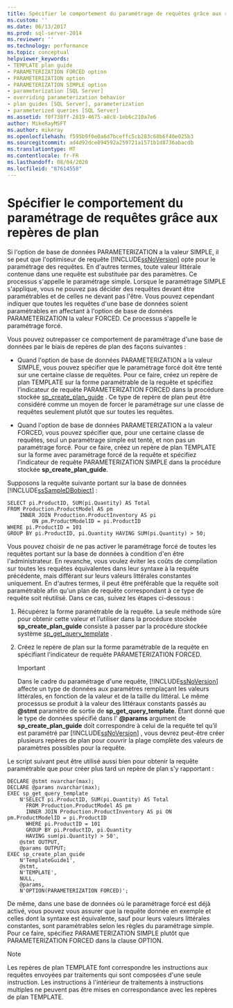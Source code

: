 ```yaml
---
title: Spécifier le comportement du paramétrage de requêtes grâce aux repères de plan | Microsoft Docs
ms.custom: ''
ms.date: 06/13/2017
ms.prod: sql-server-2014
ms.reviewer: ''
ms.technology: performance
ms.topic: conceptual
helpviewer_keywords:
- TEMPLATE plan guide
- PARAMETERIZATION FORCED option
- PARAMETERIZATION option
- PARAMETERIZATION SIMPLE option
- parameterization [SQL Server]
- overriding parameterization behavior
- plan guides [SQL Server], parameterization
- parameterized queries [SQL Server]
ms.assetid: f0f738ff-2819-4675-a8c8-1eb6c210a7e6
author: MikeRayMSFT
ms.author: mikeray
ms.openlocfilehash: f595b9f0e0a6d7bceffc5cb283c60b6f40e025b3
ms.sourcegitcommit: ad4d92dce894592a259721a1571b1d8736abacdb
ms.translationtype: MT
ms.contentlocale: fr-FR
ms.lasthandoff: 08/04/2020
ms.locfileid: "87614558"
---
```

# <a name="specify-query-parameterization-behavior-by-using-plan-guides"></a>Spécifier le comportement du paramétrage de requêtes grâce aux repères de plan
  Si l'option de base de données PARAMETERIZATION a la valeur SIMPLE, il se peut que l'optimiseur de requête [!INCLUDE[ssNoVersion](../../includes/ssnoversion-md.md)] opte pour le paramétrage des requêtes. En d'autres termes, toute valeur littérale contenue dans une requête est substituée par des paramètres. Ce processus s'appelle le paramétrage simple. Lorsque le paramétrage SIMPLE s'applique, vous ne pouvez pas décider des requêtes devant être paramétrables et de celles ne devant pas l'être. Vous pouvez cependant indiquer que toutes les requêtes d'une base de données soient paramétrables en affectant à l'option de base de données PARAMETERIZATION la valeur FORCED. Ce processus s'appelle le paramétrage forcé.  
  
 Vous pouvez outrepasser ce comportement de paramétrage d'une base de données par le biais de repères de plan des façons suivantes :  
  
-   Quand l'option de base de données PARAMETERIZATION a la valeur SIMPLE, vous pouvez spécifier que le paramétrage forcé doit être tenté sur une certaine classe de requêtes. Pour ce faire, créez un repère de plan TEMPLATE sur la forme paramétrable de la requête et spécifiez l’indicateur de requête PARAMETERIZATION FORCED dans la procédure stockée [sp_create_plan_guide](/sql/relational-databases/system-stored-procedures/sp-create-plan-guide-transact-sql) . Ce type de repère de plan peut être considéré comme un moyen de forcer le paramétrage sur une classe de requêtes seulement plutôt que sur toutes les requêtes.  
  
-   Quand l'option de base de données PARAMETERIZATION a la valeur FORCED, vous pouvez spécifier que, pour une certaine classe de requêtes, seul un paramétrage simple est tenté, et non pas un paramétrage forcé. Pour ce faire, créez un repère de plan TEMPLATE sur la forme avec paramétrage forcé de la requête et spécifiez l’indicateur de requête PARAMETERIZATION SIMPLE dans la procédure stockée **sp_create_plan_guide**.  
  
 Supposons la requête suivante portant sur la base de données [!INCLUDE[ssSampleDBobject](../../includes/sssampledbobject-md.md)] :  
  
```  
SELECT pi.ProductID, SUM(pi.Quantity) AS Total  
FROM Production.ProductModel AS pm   
    INNER JOIN Production.ProductInventory AS pi   
        ON pm.ProductModelID = pi.ProductID   
WHERE pi.ProductID = 101   
GROUP BY pi.ProductID, pi.Quantity HAVING SUM(pi.Quantity) > 50;  
```  
  
 Vous pouvez choisir de ne pas activer le paramétrage forcé de toutes les requêtes portant sur la base de données à condition d'en être l'administrateur. En revanche, vous voulez éviter les coûts de compilation sur toutes les requêtes équivalentes dans leur syntaxe à la requête précédente, mais différant sur leurs valeurs littérales constantes uniquement. En d'autres termes, il peut être préférable que la requête soit paramétrable afin qu'un plan de requête correspondant à ce type de requête soit réutilisé. Dans ce cas, suivez les étapes ci-dessous :  
  
1.  Récupérez la forme paramétrable de la requête. La seule méthode sûre pour obtenir cette valeur et l’utiliser dans la procédure stockée **sp_create_plan_guide** consiste à passer par la procédure stockée système [sp_get_query_template](/sql/relational-databases/system-stored-procedures/sp-get-query-template-transact-sql) .  
  
2.  Créez le repère de plan sur la forme paramétrable de la requête en spécifiant l'indicateur de requête PARAMETERIZATION FORCED.  
  
    > [!IMPORTANT]  
    >  Dans le cadre du paramétrage d'une requête, [!INCLUDE[ssNoVersion](../../includes/ssnoversion-md.md)] affecte un type de données aux paramètres remplaçant les valeurs littérales, en fonction de la valeur et de la taille du littéral. Le même processus se produit à la valeur des littéraux constants passés au **@stmt** paramètre de sortie de **sp_get_query_template**. Étant donné que le type de données spécifié dans l' **@params** argument de **sp_create_plan_guide** doit correspondre à celui de la requête tel qu’il est paramétré par [!INCLUDE[ssNoVersion](../../includes/ssnoversion-md.md)] , vous devrez peut-être créer plusieurs repères de plan pour couvrir la plage complète des valeurs de paramètres possibles pour la requête.  
  
 Le script suivant peut être utilisé aussi bien pour obtenir la requête paramétrable que pour créer plus tard un repère de plan s'y rapportant :  
  
```  
DECLARE @stmt nvarchar(max);  
DECLARE @params nvarchar(max);  
EXEC sp_get_query_template   
    N'SELECT pi.ProductID, SUM(pi.Quantity) AS Total   
      FROM Production.ProductModel AS pm   
      INNER JOIN Production.ProductInventory AS pi ON pm.ProductModelID = pi.ProductID   
      WHERE pi.ProductID = 101   
      GROUP BY pi.ProductID, pi.Quantity   
      HAVING sum(pi.Quantity) > 50',  
    @stmt OUTPUT,   
    @params OUTPUT;  
EXEC sp_create_plan_guide   
    N'TemplateGuide1',   
    @stmt,   
    N'TEMPLATE',   
    NULL,   
    @params,   
    N'OPTION(PARAMETERIZATION FORCED)';  
```  
  
 De même, dans une base de données où le paramétrage forcé est déjà activé, vous pouvez vous assurer que la requête donnée en exemple et celles dont la syntaxe est équivalente, sauf pour leurs valeurs littérales constantes, sont paramétrables selon les règles du paramétrage simple. Pour ce faire, spécifiez PARAMETERIZATION SIMPLE plutôt que PARAMETERIZATION FORCED dans la clause OPTION.  
  
> [!NOTE]  
>  Les repères de plan TEMPLATE font correspondre les instructions aux requêtes envoyées par traitements qui sont composées d'une seule instruction. Les instructions à l'intérieur de traitements à instructions multiples ne peuvent pas être mises en correspondance avec les repères de plan TEMPLATE.  
  
  
